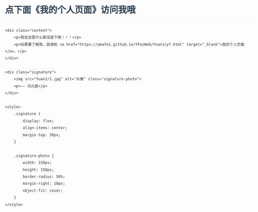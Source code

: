 <html lang="zh-CN">
<head>
    <meta charset="UTF-8">
    <meta name="viewport" content="width=device-width, initial-scale=1.0">
    <title>马元斐</title>
    <style>
        body {
            font-family: Arial, sans-serif;
            line-height: 1.6;
            max-width: 800px;
            margin: 0 auto;
            padding: 20px;
            color: #333;
        }
        h1 {
            color: #2c3e50;
            border-bottom: 1px solid #eee;
            padding-bottom: 10px;
        }
        .content {
            margin-top: 30px;
        }
        .signature {
            margin-top: 40px;
            font-style: italic;
            text-align: right;
        }
        a {
            color: #3498db;
            text-decoration: none;
        }
        a:hover {
            text-decoration: underline;
        }
    </style>
</head>
<body>
    <h1>点下面《我的个人页面》访问我哦</h1>
    
    <div class="content">
        <p>我在这里什么都没留下哦！！！</p>
        <p>如果要了解我，就请到 <a href="https://amafei.github.io/YFeiWeb/YuanJ/yf.html" target="_blank">我的个人页面</a>。</p>
    </div>
    
    <div class="signature">
        <img src="YuanJ/1.jpg" alt="头像" class="signature-photo">
        <p>—— 马元斐</p>
    </div>

    <style>
        .signature {
            display: flex;
            align-items: center;
            margin-top: 30px;
        }
        
        .signature-photo {
            width: 150px;
            height: 150px;
            border-radius: 50%;
            margin-right: 10px;
            object-fit: cover;
        }
    </style>
</body>
</html>
